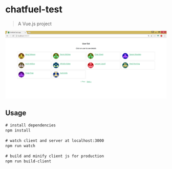 # chatfuel-test

> A Vue.js project

<img src="https://github.com/rdxi/chatfuel-test/raw/master/design--chatfuel.png" width=600>


## Usage

```
# install dependencies
npm install

# watch client and server at localhost:3000
npm run watch

# build and minify client js for production
npm run build-client
```
